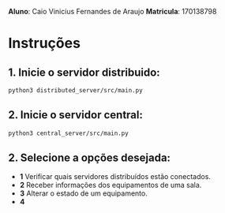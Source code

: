 **Aluno**: Caio Vinicius Fernandes de Araujo
**Matricula**: 170138798


# Instruções


## 1. Inicie o servidor distribuido:
```bash
python3 distributed_server/src/main.py
```

## 2. Inicie o servidor central:
```bash
python3 central_server/src/main.py
```

## 2. Selecione a opções desejada:
- **1** Verificar quais servidores distribuídos estão conectados.
- **2** Receber informações dos equipamentos de uma sala.
- **3** Alterar o estado de um equipamento.
- **4** 